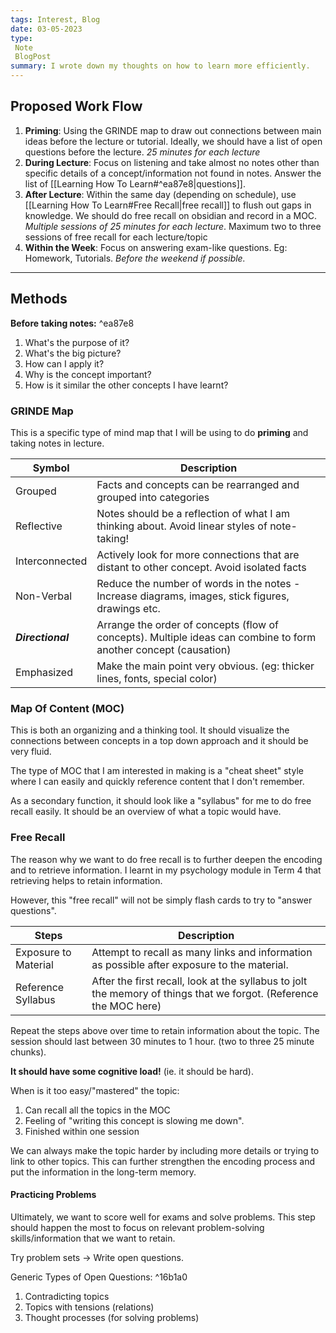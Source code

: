 ```yaml
---
tags: Interest, Blog
date: 03-05-2023
type: 
 Note
 BlogPost
summary: I wrote down my thoughts on how to learn more efficiently.
---
```

## Proposed Work Flow
1. **Priming**: Using the GRINDE map to draw out connections between main ideas before the lecture or tutorial. Ideally, we should have a list of open questions before the lecture. *25 minutes for each lecture*
2. **During Lecture**: Focus on listening and take almost no notes other than specific details of a concept/information not found in notes. Answer the list of [[Learning How To Learn#^ea87e8|questions]].
3. **After Lecture**: Within the same day (depending on schedule), use [[Learning How To Learn#Free Recall|free recall]] to flush out gaps in knowledge. We should do free recall on obsidian and record in a MOC. *Multiple sessions of 25 minutes for each lecture*. Maximum two to three sessions of free recall for each lecture/topic
4. **Within the Week**: Focus on answering exam-like questions. Eg: Homework, Tutorials. *Before the weekend if possible.*

---

## Methods
**Before taking notes:** ^ea87e8
1. What's the purpose of it?
2. What's the big picture?
3. How can I apply it?
4. Why is the concept important?
5. How is it similar the other concepts I have learnt? 

### GRINDE Map 

This is a specific type of mind map that I will be using to do **priming** and taking notes in lecture.

| **Symbol**          | **Description**                                                                                                      |
| --------------- | ---------------------------------------------------------------------------------------------------------------- |
| Grouped         | Facts and concepts can be rearranged and grouped into categories                                                 |
| Reflective      | Notes should be a reflection of what I am thinking about. Avoid linear styles of note-taking!                    |
| Interconnected  | Actively look for more connections that are distant to other concept. Avoid isolated facts                       |
| Non-Verbal      | Reduce the number of words in the notes - Increase diagrams, images, stick figures, drawings etc.                |
| ***Directional*** | Arrange the order of concepts (flow of concepts). Multiple ideas can combine to form another concept (causation) |
| Emphasized | Make the main point very obvious. (eg: thicker lines, fonts, special color)                                                                                                            |

### Map Of Content (MOC)
This is both an organizing and a thinking tool. It should visualize the connections between concepts in a top down approach and it should be very fluid.

The type of MOC that I am interested in making is a "cheat sheet" style where I can easily  and quickly reference content that I don't remember. 

As a secondary function, it should look like a "syllabus" for me to do free recall easily. It should be an overview of what a topic would have.


### Free Recall
The reason why we want to do free recall is to further deepen the encoding and to retrieve information. I learnt in my psychology module in Term 4 that retrieving helps to retain information.

However, this "free recall" will not be simply flash cards to try to "answer questions". 

| Steps              | Description                                                                                                             |
| ------------------ | ----------------------------------------------------------------------------------------------------------------------- |
| Exposure to Material      | Attempt to recall as many links and information as possible after exposure to the material.          |
| Reference Syllabus | After the first recall, look at the syllabus to jolt the memory of things that we forgot. (Reference the MOC here) |

Repeat the steps above over time to retain information about the topic. The session should last between 30 minutes to 1 hour. (two to three 25 minute chunks).

**It should have some cognitive load!** (ie. it should be hard). 

When is it too easy/"mastered" the topic:
1. Can recall all the topics in the MOC
2. Feeling of "writing this concept is slowing me down".
3. Finished within one session

We can always make the topic harder by including more details or trying to link to other topics. This can further strengthen the encoding process and put the information in the long-term memory.

#### Practicing Problems
Ultimately, we want to score well for exams and solve problems. This step should happen the most to focus on relevant problem-solving skills/information that we want to retain.

Try problem sets -> Write open questions.

Generic Types of Open Questions: ^16b1a0
1. Contradicting topics
2. Topics with tensions (relations)
3. Thought processes (for solving problems)

